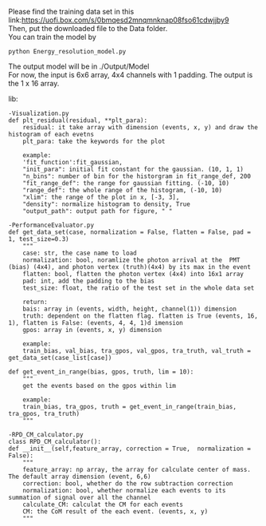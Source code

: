 Please find the training data set in this link:https://uofi.box.com/s/0bmqesd2mnqmnknap08fso61cdwjjby9  
Then, put the downloaded file to the Data folder.  
You can train the model by 

    python Energy_resolution_model.py  

The output model will be in ./Output/Model  
For now, the input is 6x6 array, 4x4 channels with 1 padding. The output is the 1 x 16 array.


lib:
    
    -Visualization.py
    def plt_residual(residual, **plt_para):
        residual: it take array with dimension (events, x, y) and draw the histogram of each evetns
        plt_para: take the keywords for the plot
        
        example: 
        'fit_function':fit_gaussian,
        "init_para": initial fit constant for the gaussian. (10, 1, 1)
        "n_bins": number of bin for the historgram in fit_range_def, 200
        "fit_range_def": the range for gaussian fitting. (-10, 10)
        "range_def": the whole range of the histogram, (-10, 10)
        "xlim": the range of the plot in x, [-3, 3],
        "density": normalize histogram to density, True
        "output_path": output path for figure, " "

    -PerformanceEvaluator.py
    def get_data_set(case, normalization = False, flatten = False, pad = 1, test_size=0.3)
        """
        case: str, the case name to load
        normalization: bool, noramlize the photon arrival at the  PMT (bias) (4x4), and photon vertex (truth)(4x4) by its max in the event
        flatten: bool, flatten the photon vertex (4x4) into 16x1 array
        pad: int, add the padding to the bias
        test_size: float, the ratio of the test set in the whole data set

        return:
        bais: array in (events, width, height, channel(1)) dimension
        truth: dependent on the flatten flag. flatten is True (events, 16, 1), flatten is False: (events, 4, 4, 1)d imension
        gpos: array in (events, x, y) dimension

        example:
        train_bias, val_bias, tra_gpos, val_gpos, tra_truth, val_truth = get_data_set(case_list[case])
    
    def get_event_in_range(bias, gpos, truth, lim = 10):
        """
        get the events based on the gpos within lim

        example:
        train_bias, tra_gpos, truth = get_event_in_range(train_bias, tra_gpos, tra_truth)
        """
    
    -RPD_CM_calculator.py
    class RPD_CM_calculator():
    def __init__(self,feature_array, correction = True,  normalization = False):
        """
        feature_array: np array, the array for calculate center of mass. The default array dimension (event, 6,6)
        correction: bool, whether do the row subtraction correction
        normalization: bool, whether normalize each events to its summation of signal over all the channel
        calculate_CM: calculat the CM for each events
        CM: the CoM result of the each event. (events, x, y)
        """
